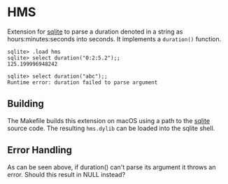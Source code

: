 
# HMS

Extension for [sqlite] to parse a duration denoted in
a string as hours:minutes:seconds into seconds. It implements a
`duration()` function.

```
sqlite> .load hms
sqlite> select duration("0:2:5.2");;
125.199996948242

sqlite> select duration("abc");;
Runtime error: duration failed to parse argument
```

## Building

The Makefile builds this extension on macOS using a path to the [sqlite]
source code. The resulting `hms.dylib` can be loaded into the sqlite
shell.

## Error Handling

As can be seen above, if duration() can't parse its argument it throws
an error. Should this result in NULL instead?


[sqlite]: https://sqlite.org
